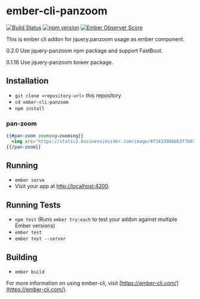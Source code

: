 # ember-cli-panzoom

[![Build Status](https://travis-ci.org/systembugtj/ember-cli-panzoom.svg?branch=master)](https://travis-ci.org/systembugtj/ember-cli-panzoom)
[![npm version](https://badge.fury.io/js/ember-cli-panzoom.svg)](https://badge.fury.io/js/ember-cli-panzoom)
[![Ember Observer Score](http://emberobserver.com/badges/ember-cli-panzoom.svg)](http://emberobserver.com/addons/ember-cli-panzoom)


This is ember cli addon for jquery.panzoom usage as ember component.

0.2.0
Use jquery-panzoom npm package and support FastBoot.

0.1.16
Use jquery-panzoom bower package.

## Installation

* `git clone <repository-url>` this repository
* `cd ember-cli-panzoom`
* `npm install`

### pan-zoom

```hbs
{{#pan-zoom zooming=zooming}}
  <img src="https://static2.businessinsider.com/image/4f3433986bb3f7b67a00003c/a-parasite-found-in-cats-could-be-manipulating-our-brains.jpg">
{{/pan-zoom}}
```

## Running

* `ember serve`
* Visit your app at [http://localhost:4200](http://localhost:4200).

## Running Tests

* `npm test` (Runs `ember try:each` to test your addon against multiple Ember versions)
* `ember test`
* `ember test --server`

## Building

* `ember build`

For more information on using ember-cli, visit [https://ember-cli.com/](https://ember-cli.com/).
